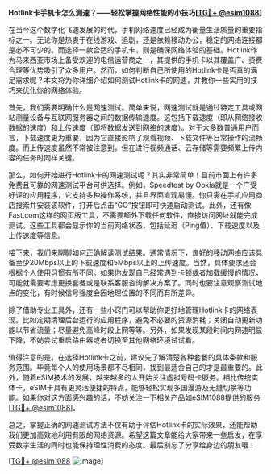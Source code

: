 **Hotlink卡手机卡怎么测速？——轻松掌握网络性能的小技巧[[TG💪+ @esim1088](https://t.me/s/esim1088)]**

在当今这个数字化飞速发展的时代，手机网络速度已经成为衡量生活质量的重要指标之一。无论你是热衷于在线游戏、追剧，还是依赖移动办公，稳定的网络连接都是必不可少的。而选择一款合适的手机卡，则是确保网络体验的基础。Hotlink作为马来西亚市场上备受欢迎的电信运营商之一，其提供的手机卡以其覆盖广、资费合理等优势吸引了众多用户。然而，如何判断自己所使用的Hotlink卡是否真的满足需求呢？本文将为你详细介绍如何测试Hotlink卡的网速，并教你一些实用的技巧来优化你的网络体验。

首先，我们需要明确什么是网速测试。简单来说，网速测试就是通过特定工具或网站测量设备与互联网服务器之间的数据传输速度。这包括下载速度（即从网络接收数据的速度）和上传速度（即将数据发送到网络的速度）。对于大多数普通用户而言，下载速度更为重要，因为它直接影响了观看视频、下载文件等日常操作的流畅度。而上传速度虽然不常被注意到，但在进行视频通话、云存储等需要频繁上传内容的任务时同样关键。

那么，如何开始进行Hotlink卡的网速测试呢？其实非常简单！目前市面上有许多免费且可靠的网速测试平台可供选择。例如，Speedtest by Ookla就是一个广受好评的应用程序，它支持多种操作系统，并且界面直观易懂。你只需在手机应用商店搜索并安装该软件，打开后点击“GO”按钮即可快速启动测试。此外，还有像Fast.com这样的网页版工具，不需要额外下载任何软件，直接访问网址就能完成测试。这些工具都会显示你的当前网络状态，包括延迟（Ping值）、下载速度以及上传速度等信息。

接下来，我们来聊聊如何正确解读测试结果。通常情况下，良好的移动网络应该具备至少20Mbps以上的下载速度和5Mbps以上的上传速度。当然，具体要求还会根据个人使用习惯有所不同。如果你发现自己经常遇到卡顿或者加载缓慢的情况，可能就需要考虑更换套餐或是联系客服咨询解决方案了。同时也要注意观察测试地点的变化，有时候信号强度会因地理位置的不同而有所差异。

除了借助专业工具外，还有一些小窍门可以帮助你更好地管理Hotlink卡的网络表现。比如定期清理后台运行的应用程序，避免不必要的资源消耗；关闭自动更新功能以节省流量；尽量避免高峰时段上网等等。另外，如果发现某段时间内网速明显下降，不妨尝试重启路由器或者切换至其他网络环境试试看。

值得注意的是，在选择Hotlink卡之前，建议先了解清楚各种套餐的具体条款和服务范围。毕竟每个人的使用场景都不尽相同，找到最适合自己的才是最重要的。此外，随着eSIM技术的发展，越来越多的人开始关注虚拟号码卡服务。相比传统实体卡，eSIM卡具有更灵活便捷的特点，能够轻松实现多国漫游及无缝切换等功能。如果你对这方面感兴趣的话，不妨关注一下相关产品如eSIM1088提供的服务[[TG💪+ @esim1088](https://t.me/s/esim1088)]。

总之，掌握正确的网速测试方法不仅有助于评估Hotlink卡的实际效果，还能帮助我们更加高效地利用有限的网络资源。希望这篇文章能给大家带来一些启发，在享受数字生活的同时也能保持理性消费的态度。最后别忘了分享给身边的朋友哦！

[[TG💪+ @esim1088](https://t.me/s/esim1088) ![Image](https://i.postimg.cc/4NQfJmqS/Snipaste-2025-05-13-00-14-12.png)]